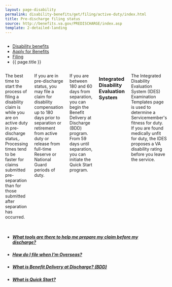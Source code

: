 ```yaml
---
layout: page-disability
permalink: disability-benefits/get/filing/active-duty/index.html
title: Pre-discharge filing status
source: http://benefits.va.gov/PREDISCHARGE/index.asp
template: 2-detailed-landing
---
```


<div class="splash" markdown="0">
<div class="row" markdown="0">
<div class="small-12 columns" markdown="0">

<ul class="breadcrumbs" role="menubar" aria-label="Primary">
<li class="parent"><a href="{{ site.url }}/disability-benefits/">Disability benefits</a></li>
<li class="parent"><a href="{{ site.url }}/disability-benefits/get/">Apply for Benefits</a></li>
<li class="parent"><a href="{{ site.url }}/disability-benefits/get/filing/">Filing</a></li>
<li class="active">{{ page.title }}</li>
</ul>

</div>
</div>
</div>

<div class="main" role="main" markdown="0">
<div class="section one" markdown="0">
<div class="primary" markdown="0">
<div class="row" markdown="0">
<div class="small-12 columns" markdown="1">

The best time to start the process of filing a disability claim is while you are on active duty in pre-discharge status,. Processing times tend to be faster for claims submitted pre-separation than for those submitted after separation has occurred.

If you are in pre-discharge status, you may file a claim for disability compensation up to 180 days prior to separation or retirement from active duty or release from full-time Reserve or National Guard periods of duty.

If you are between 180 and 60 days from separation, you can begin the Benefit Delivery at Discharge (BDD) program. From 59 days until separation, you can initiate the Quick Start program.  


### Integrated Disability Evaluation System

The Integrated Disability Evaluation System (IDES) Examination Templates page is used to determine a Servicemember's fitness for duty. If you are found medically unfit for duty, the IDES proposes a VA disability rating before you leave the service.

</div>
</div>
</div>

<div class="navigation">
<div class="row">
<div class="small-12 columns">


<ul class="small-block-grid-1 medium-block-grid-3 cards small">
<li>
<a href="{{ site.url }}/disability-benefits/filing/active-duty/tools/">
<h5>What tools are there to help me prepare my claim before my discharge?</h5>
</a>
</li>

<li>
<a href="{{ site.url }}/disability-benefits/filing/active-duty/overseas/">
<h5>How do I file when I’m Overseas?</h5>
</a>
</li>

<li>
<a href="{{ site.url }}/disability-benefits/filing/active-duty/bdd/">
<h5>What is Benefit Delivery at Discharge? (BDD)</h5>
</a>
</li>

<li>
<a href="{{ site.url }}/disability-benefits/filing/active-duty/quick-start/">
<h5>What is Quick Start?</h5>
</a>
</li>

</ul>


</div>
</div>
</div>
</div>


</div>
